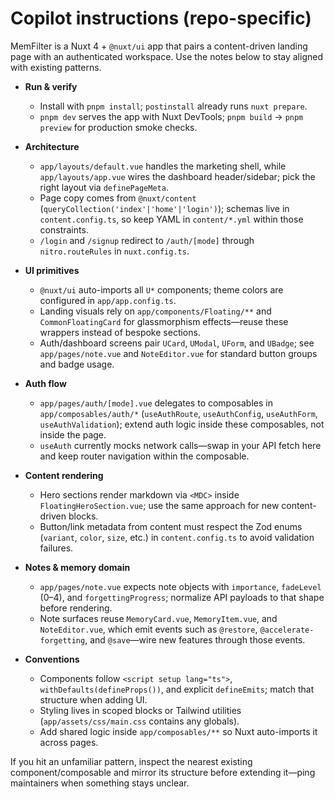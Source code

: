 <!-- .github/copilot-instructions.md
Guidance for AI coding agents to be productive in this repository.
Keep this file short (20–50 lines) and actionable. Reference key files and examples.
-->

# Copilot instructions (repo-specific)

MemFilter is a Nuxt 4 + `@nuxt/ui` app that pairs a content-driven landing page with an authenticated workspace. Use the notes below to stay aligned with existing patterns.

- **Run & verify**
  - Install with `pnpm install`; `postinstall` already runs `nuxt prepare`.
  - `pnpm dev` serves the app with Nuxt DevTools; `pnpm build` → `pnpm preview` for production smoke checks.

- **Architecture**
  - `app/layouts/default.vue` handles the marketing shell, while `app/layouts/app.vue` wires the dashboard header/sidebar; pick the right layout via `definePageMeta`.
  - Page copy comes from `@nuxt/content` (`queryCollection('index'|'home'|'login')`); schemas live in `content.config.ts`, so keep YAML in `content/*.yml` within those constraints.
  - `/login` and `/signup` redirect to `/auth/[mode]` through `nitro.routeRules` in `nuxt.config.ts`.

- **UI primitives**
  - `@nuxt/ui` auto-imports all `U*` components; theme colors are configured in `app/app.config.ts`.
  - Landing visuals rely on `app/components/Floating/**` and `CommonFloatingCard` for glassmorphism effects—reuse these wrappers instead of bespoke sections.
  - Auth/dashboard screens pair `UCard`, `UModal`, `UForm`, and `UBadge`; see `app/pages/note.vue` and `NoteEditor.vue` for standard button groups and badge usage.

- **Auth flow**
  - `app/pages/auth/[mode].vue` delegates to composables in `app/composables/auth/*` (`useAuthRoute`, `useAuthConfig`, `useAuthForm`, `useAuthValidation`); extend auth logic inside these composables, not inside the page.
  - `useAuth` currently mocks network calls—swap in your API fetch here and keep router navigation within the composable.

- **Content rendering**
  - Hero sections render markdown via `<MDC>` inside `FloatingHeroSection.vue`; use the same approach for new content-driven blocks.
  - Button/link metadata from content must respect the Zod enums (`variant`, `color`, `size`, etc.) in `content.config.ts` to avoid validation failures.

- **Notes & memory domain**
  - `app/pages/note.vue` expects note objects with `importance`, `fadeLevel` (0–4), and `forgettingProgress`; normalize API payloads to that shape before rendering.
  - Note surfaces reuse `MemoryCard.vue`, `MemoryItem.vue`, and `NoteEditor.vue`, which emit events such as `@restore`, `@accelerate-forgetting`, and `@save`—wire new features through those events.

- **Conventions**
  - Components follow `<script setup lang="ts">`, `withDefaults(defineProps())`, and explicit `defineEmits`; match that structure when adding UI.
  - Styling lives in scoped blocks or Tailwind utilities (`app/assets/css/main.css` contains any globals).
  - Add shared logic inside `app/composables/**` so Nuxt auto-imports it across pages.

If you hit an unfamiliar pattern, inspect the nearest existing component/composable and mirror its structure before extending it—ping maintainers when something stays unclear.
